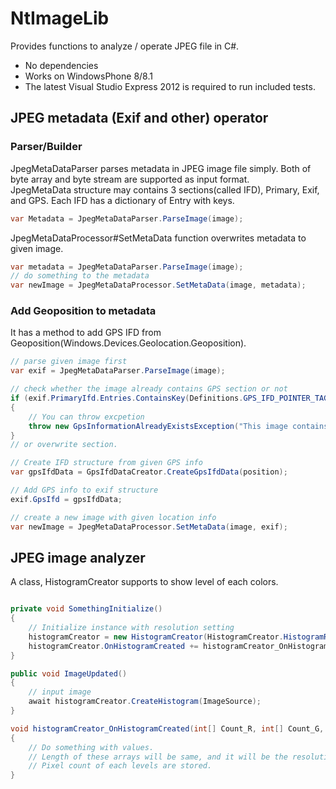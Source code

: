 NtImageLib
==========

Provides functions to analyze / operate JPEG file in C#.

- No dependencies
- Works on WindowsPhone 8/8.1
- The latest Visual Studio Express 2012 is required to run included tests.

## JPEG metadata (Exif and other) operator

### Parser/Builder

JpegMetaDataParser parses metadata in JPEG image file simply. 
Both of byte array and byte stream are supported as input format.  
JpegMetaData structure may contains 3 sections(called IFD), Primary, Exif, and GPS.
Each IFD has a dictionary of Entry with keys.

```cs
var Metadata = JpegMetaDataParser.ParseImage(image);
```

JpegMetaDataProcessor#SetMetaData function overwrites metadata to given image.

```cs
var metadata = JpegMetaDataParser.ParseImage(image);
// do something to the metadata
var newImage = JpegMetaDataProcessor.SetMetaData(image, metadata);
```

### Add Geoposition to metadata

It has a method to add GPS IFD from Geoposition(Windows.Devices.Geolocation.Geoposition).

```cs
// parse given image first
var exif = JpegMetaDataParser.ParseImage(image);

// check whether the image already contains GPS section or not
if (exif.PrimaryIfd.Entries.ContainsKey(Definitions.GPS_IFD_POINTER_TAG))
{
	// You can throw excpetion 
	throw new GpsInformationAlreadyExistsException("This image contains GPS information.");
}
// or overwrite section.

// Create IFD structure from given GPS info
var gpsIfdData = GpsIfdDataCreator.CreateGpsIfdData(position);

// Add GPS info to exif structure
exif.GpsIfd = gpsIfdData;

// create a new image with given location info
var newImage = JpegMetaDataProcessor.SetMetaData(image, exif);
```

## JPEG image analyzer

A class, HistogramCreator supports to show level of each colors.

```cs

private void SomethingInitialize()
{
	// Initialize instance with resolution setting
	histogramCreator = new HistogramCreator(HistogramCreator.HistogramResolution.Resolution_128);
	histogramCreator.OnHistogramCreated += histogramCreator_OnHistogramCreated;
}

public void ImageUpdated()
{
	// input image
	await histogramCreator.CreateHistogram(ImageSource);
}

void histogramCreator_OnHistogramCreated(int[] Count_R, int[] Count_G, int[] Count_B)
{
	// Do something with values.
	// Length of these arrays will be same, and it will be the resolution, 64, 128 or 256.
	// Pixel count of each levels are stored.
}

```

